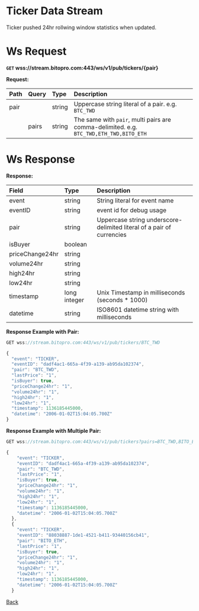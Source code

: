# Ticker Data Stream
Ticker pushed 24hr rollwing window statistics when updated.

# Ws Request
**`GET` wss://stream.bitopro.com:443/ws/v1/pub/tickers/{pair}**

**Request:**

| Path | Query | Type   | Description                                                                            |
| :--- | :---- | :----- | :------------------------------------------------------------------------------------- |
| pair |       | string | Uppercase string literal of a pair. e.g. `BTC_TWD`                                     |
|      | pairs | string | The same with `pair`, multi pairs are comma-delimited. e.g. `BTC_TWD,ETH_TWD,BITO_ETH` |

# Ws Response

**Response:**

| Field           | Type         | Description                                                           |
| :-------------- | :----------- | :-------------------------------------------------------------------- |
| event           | string       | String literal for event name                                         |
| eventID         | string  | event id for debug usage |
| pair            | string       | Uppercase string underscore-delimited literal of a pair of currencies |
| isBuyer         | boolean      |                                                                       |
| priceChange24hr | string       |                                                                       |
| volume24hr      | string       |                                                                       |
| high24hr        | string       |                                                                       |
| low24hr         | string       |                                                                       |
| timestamp       | long integer | Unix Timestamp in milliseconds (seconds * 1000)                       |
| datetime        | string       | ISO8601 datetime string with milliseconds                             |

**Response Example with Pair:**
```javascript
GET wss://stream.bitopro.com:443/ws/v1/pub/tickers/BTC_TWD

{
  "event": "TICKER",
  "eventID": "dadf4ac1-665a-4f39-a139-ab95da102374",
  "pair": "BTC_TWD",
  "lastPrice": "1",
  "isBuyer": true,
  "priceChange24hr": "1",
  "volume24hr": "1",
  "high24hr": "1",
  "low24hr": "1",
  "timestamp": 1136185445000,
  "datetime": "2006-01-02T15:04:05.700Z"
}
```

**Response Example with Multiple Pair:**
```javascript
GET wss://stream.bitopro.com:443/ws/v1/pub/tickers?pairs=BTC_TWD,BITO_ETH

{
    "event": "TICKER",
    "eventID": "dadf4ac1-665a-4f39-a139-ab95da102374",
    "pair": "BTC_TWD",
    "lastPrice": "1",
    "isBuyer": true,
    "priceChange24hr": "1",
    "volume24hr": "1",
    "high24hr": "1",
    "low24hr": "1",
    "timestamp": 1136185445000,
    "datetime": "2006-01-02T15:04:05.700Z"
  },
  {
    "event": "TICKER",
    "eventID": "88038887-1de1-4521-b411-93440156cb41",
    "pair": "BITO_ETH",
    "lastPrice": "1",
    "isBuyer": true,
    "priceChange24hr": "1",
    "volume24hr": "1",
    "high24hr": "1",
    "low24hr": "1",
    "timestamp": 1136185445000,
    "datetime": "2006-01-02T15:04:05.700Z"
  }
```
[Back](../summary.md)

